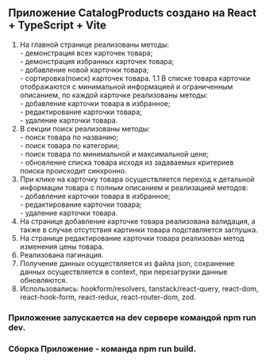 ## Приложение CatalogProducts создано на React + TypeScript + Vite
1. На главной странице реализованы методы:
<br/> - демонстрация всех карточек товара;
<br/> - демонстрация избранных карточек товара;
<br/> - добавление новой карточки товара;
<br/> - сортировка(поиск) карточек товара.
1.1 В списке товара карточки отображаются с минимальной информацией и ограниченным описанием, по каждой карточке реализованы методы:
<br/> - добавление карточки товара в избранное;
<br/> - редактирование карточки товара;
<br/> - удаление карточки товара.
2. В секции поиск реализованы методы:
<br/> - поиск товара по названию;
<br/> - поиск товара по категории;
<br/> - поиск товара по минимальной и максимальной цене; 
<br/> - обновление списка товара исходя из задаваемых критериев поиска происходит синхронно.
3. При клике на карточку товара осуществляется переход к детальной информации товара с полным описанием и реализацией методов:
<br/> - добавление карточки товара в избранное;
<br/> - редактирование карточки товара;
<br/> - удаление карточки товара.
4. На странице добавление карточке товара реализована валидация, а также в случае отсутствия картинки товара подставляется заглушка.
5. На странице редактирование карточки товара реализован метод изменения цены товара.
6. Реализована пагинация.
7. Получение данных осуществляется из файла json, сохранение данных осуществляется в context, при перезагрузки данные обновляются.
8. Использовались: hookform/resolvers, tanstack/react-query, react-dom, react-hook-form, react-redux, react-router-dom, zod.
### Приложение запускается на dev сервере командой npm run dev.
### Сборка Приложение - команда npm run build.
